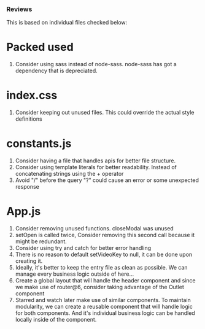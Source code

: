 ### Reviews
This is based on individual files checked below:

# Packed used
1. Consider using sass instead of node-sass. node-sass has got a dependency that is depreciated.

# index.css
1. Consider keeping out unused files. This could override the actual style definitions
   
# constants.js
1. Consider having a file that handles apis for better file structure.
2. Consider using template literals for better readability. Instead of concatenating strings using the + operator
3. Avoid "/" before the query "?" could cause an error or some unexpected response

# App.js
1. Consider removing unused functions. closeModal was unused
2. setOpen is called twice, Consider removing this second call because it might be redundant.
3. Consider using try and catch for better error handling
4. There is no reason to default setVideoKey to null, it can be done upon creating it.
5. Ideally, it's better to keep the entry file as clean as possible. We can manage every business logic outside of here...
6. Create a global layout that will handle the header component and since we make use of router@6, consider taking advantage of the Outlet component
7. Starred and watch later make use of similar components. To maintain modularity, we can create a reusable component that will handle logic for both components. And it's individual business logic can be handled locally inside of the component.
